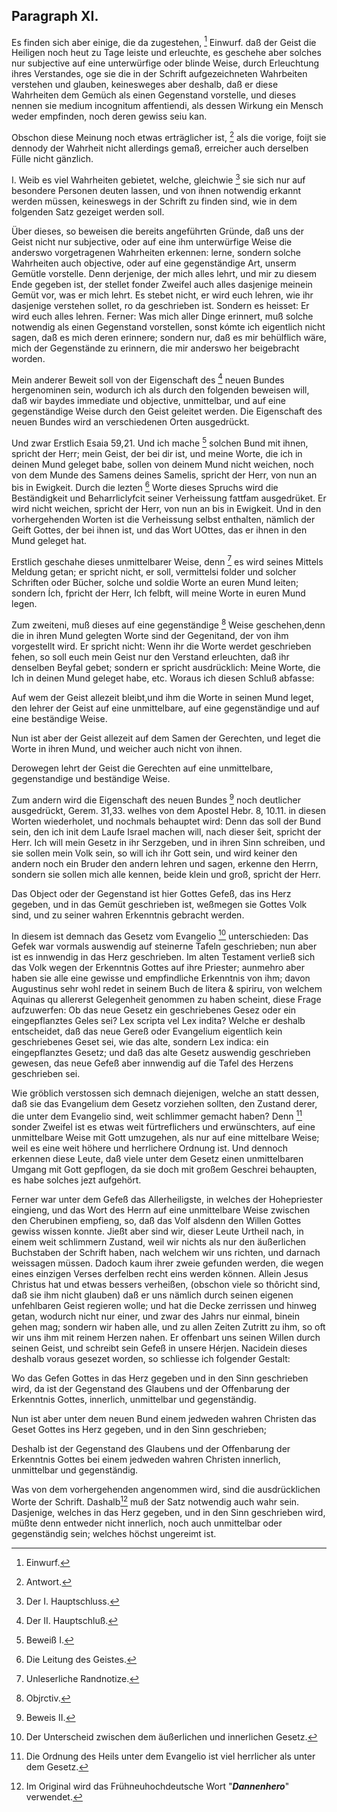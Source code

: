 <!-- Seite 85 -->

Paragraph XI.
-------------

Es finden sich aber einige, die da zugestehen, [^k2r27]
Einwurf. daß der Geist die Heiligen noch heut zu Tage leiste
und erleuchte, es geschehe aber solches nur subjective
auf eine unterwürfige oder blinde Weise,
durch Erleuchtung ihres Verstandes, oge sie die
in der Schrift aufgezeichneten Wahrbeiten verstehen
und glauben, keinesweges aber deshalb, daß
er diese Wahrheiten dem Gemüch als einen Gegenstand
vorstelle, und dieses nennen sie medium
incognitum affentiendi, als dessen Wirkung ein
Mensch weder empfinden, noch deren gewiss seiu kan.

Obschon diese Meinung noch etwas erträglicher ist, [^k2r28]
als die vorige, foijt sie dennody der Wahrheit nicht allerdings
gemaß, erreicher auch derselben Fülle nicht
gänzlich.

I. Weib es viel Wahrheiten gebietet, welche, gleichwie [^k2r29]
sie sich nur auf besondere Personen deuten lassen,
und von ihnen notwendig erkannt werden müssen, keineswegs
in der Schrift zu finden sind, wie in dem folgenden
Satz gezeiget werden soll.

Über dieses, so beweisen die bereits angeführten
Gründe, daß uns der Geist nicht nur subjective, oder
auf eine ihm unterwürfige Weise die anderswo vorgetragenen
Wahrheiten erkennen: lerne, sondern solche
Wahrheiten auch objective, oder auf eine gegenständige
Art, unserm Gemütle vorstelle. Denn derjenige,
der mich alles lehrt, und mir zu diesem Ende gegeben
ist, der stellet fonder Zweifel auch alles dasjenige meinein
Gemüt vor, was er mich lehrt. Es stebet nicht,
er wird euch lehren, wie ihr dasjenige verstehen
sollet, ro da geschrieben ist. Sondern es heisset:
Er wird euch alles lehren. Ferner: Was mich
aller Dinge erinnert, muß solche notwendig als einen<!-- Seite 86 -->
Gegenstand vorstellen, sonst kómte ich eigentlich nicht
sagen, daß es mich deren erinnere; sondern nur, daß es
mir behülflich wäre, mich der Gegenstände zu erinnern,
die mir anderswo her beigebracht worden.

Mein anderer Beweit soll von der Eigenschaft des [^k2r30]
neuen Bundes hergenominen sein, wodurch ich als
durch den folgenden beweisen will, daß wir baydes
immediate und objective, unmittelbar, und auf
eine gegenständige Weise durch den Geist geleitet
werden. Die Eigenschaft des neuen Bundes wird
an verschiedenen Orten ausgedrückt.

Und zwar Erstlich Esaia 59,21. Und ich mache [^k2r31]
solchen Bund mit ihnen, spricht der Herr; mein
Geist, der bei dir ist, und meine Worte, die ich
in deinen Mund geleget babe, sollen von deinem
Mund nicht weichen, noch von dem Munde des
Samens deines Samelis, spricht der Herr,
von nun an bis in Ewigkeit. Durch die lezten [^k2r32]
Worte dieses Spruchs wird die Beständigkeit und
Beharrliclyfcit seiner Verheissung fattfam ausgedrüket.
Er wird nicht weichen, spricht der Herr,
von nun an bis in Ewigkeit. Und in den vorhergehenden
Worten ist die Verheissung selbst enthalten,
nämlich der Geift Gottes, der bei ihnen ist, und das
Wort UOttes, das er ihnen in den Mund geleget hat.

Erstlich geschahe dieses unmittelbarer Weise, denn [^k2r33]
es wird seines Mittels Meldung getan; er spricht
nicht, er soll, vermittelsi folder und solcher Schriften
oder Bücher, solche und soldie Worte an euren Mund
leiten; sondern Ích, fpricht der Herr, Ich felbft,
will meine Worte in euren Mund legen.

Zum zweiteni, muß dieses auf eine gegenständige [^k2r34]
Weise geschehen,denn die in ihren Mund gelegten Worte
sind der Gegenitand, der von ihm vorgestellt wird.
Er spricht nicht: Wenn ihr die Worte werdet geschrieben
fehen, so soll euch mein Geist nur den Verstand erleuchten,<!-- Seite 87 -->
daß ihr denselben Beyfal gebet; sondern
er spricht ausdrücklich: Meine Worte, die Ich in
deinen Mund geleget habe, etc. Woraus ich diesen
Schluß abfasse:

Auf wem der Geist allezeit bleibt,und ihm die Worte
in seinen Mund leget, den lehrer der Geist auf eine
unmittelbare, auf eine gegenständige und auf eine
beständige Weise.

Nun ist aber der Geist allezeit auf dem Samen der
Gerechten, und leget die Worte in ihren Mund, und
weicher auch nicht von ihnen.

Derowegen lehrt der Geist die Gerechten auf eine
unmittelbare, gegenstandige und beständige
Weise.

Zum andern wird die Eigenschaft des neuen Bundes [^k2r35]
noch deutlicher ausgedrückt, Gerem. 31,33. welhes
von dem Apostel Hebr. 8, 10.11. in diesen Worten
wiederholet, und nochmals behauptet wird: Denn
das soll der Bund sein, den ich init dem Laufe Israel
machen will, nach dieser šeit, spricht der Herr.
Ich will mein Gesetz in ihr Serzgeben, und in ihren
Sinn schreiben, und sie sollen mein Volk sein, so
will ich ihr Gott sein, und wird keiner den andern
noch ein Bruder den andern lehren und sagen, erkenne
den Herrn, sondern sie sollen mich alle kennen,
beide klein und groß, spricht der Herr.

Das Object oder der Gegenstand ist hier Gottes
Gefeß, das ins Herz gegeben, und in das Gemüt
geschrieben ist, weßmegen sie Gottes Volk sind, und
zu seiner wahren Erkenntnis gebracht werden.

In diesem ist demnach das Gesetz vom Evangelio [^k2r36]
unterschieden: Das Gefek war vormals auswendig
auf steinerne Tafeln geschrieben; nun aber ist es innwendig
in das Herz geschrieben. Im alten Testament
verließ sich das Volk wegen der Erkenntnis Gottes
auf ihre Priester; aunmehro aber haben sie alle eine<!-- Seite 88 -->
gewisse und empfindliche Erkenntnis von ihm; davon
Augustinus sehr wohl redet in seinem Buch de litera &
spiriru, von welchem Aquinas qu allererst Gelegenheit
genommen zu haben scheint, diese Frage aufzuwerfen:
Ob das neue Gesetz ein geschriebenes
Gesez oder ein eingepflanztes Geles sei? Lex
scripta vel Lex indita? Welche er deshalb entscheidet,
daß das neue Gereß oder Evangelium eigentlich kein
geschriebenes Geset sei, wie das alte, sondern Lex
indica: ein eingepflanztes Gesetz; und daß das alte
Gesetz auswendig geschrieben gewesen, das neue
Gefeß aber innwendig auf die Tafel des Herzens
geschrieben sei.

Wie gröblich verstossen sich demnach diejenigen,
welche an statt dessen, daß sie das Evangelium dem Gesetz
vorziehen sollten, den Zustand derer, die unter dem
Evangelio sind, weit schlimmer gemacht haben? Denn [^k2r37]
sonder Zweifel ist es etwas weit fürtreflichers und erwünschters,
auf eine unmittelbare Weise mit Gott
umzugehen, als nur auf eine mittelbare Weise; weil
es eine weit höhere und herrlichere Ordnung ist. Und
dennoch erkennen diese Leute, daß viele unter dem Gesetz
einen unmittelbaren Umgang mit Gott gepflogen,
da sie doch mit großem Geschrei behaupten, es
habe solches jezt aufgehört.

Ferner war unter dem Gefeß das Allerheiligste, in
welches der Hohepriester eingieng, und das Wort des
Herrn auf eine unmittelbare Weise zwischen den
Cherubinen empfieng, so, daß das Volf alsdenn den
Willen Gottes gewiss wissen konnte. Jießt aber sind
wir, dieser Leute Urtheil nach, in einem weit schlimmern
Zustand, weil wir nichts als nur den äußerlichen
Buchstaben der Schrift haben, nach welchem wir uns
richten, und darnach weissagen müssen. Dadoch kaum
ihrer zweie gefunden werden, die wegen eines einzigen
Verses derfelben recht eins werden können. Allein<!-- Seite 89 -->
Jesus Christus hat und etwas bessers verheißen, (obschon
viele so thôricht sind, daß sie ihm nicht glauben)
daß er uns nämlich durch seinen eigenen unfehlbaren
Geist regieren wolle; und hat die Decke zerrissen und
hinweg getan, wodurch nicht nur einer, und zwar des
Jahrs nur einmal, binein gehen mag; sondern wir haben
alle, und zu allen Zeiten Zutritt zu ihm, so oft wir
uns ihm mit reinem Herzen nahen. Er offenbart uns
seinen Willen durch seinen Geist, und schreibt sein
Gefeß in unsere Hérjen. Nacidein dieses deshalb voraus
gesezet worden, so schliesse ich folgender Gestalt:

Wo das Gefen Gottes in das Herz gegeben und in
den Sinn geschrieben wird, da ist der Gegenstand des
Glaubens und der Offenbarung der Erkenntnis Gottes,
innerlich, unmittelbar und gegenständig.

Nun ist aber unter dem neuen Bund einem jedweden
wahren Christen das Geset Gottes ins Herz gegeben,
und in den Sinn geschrieben;

Deshalb
 ist der Gegenstand des Glaubens und
der Offenbarung der Erkenntnis Gottes bei einem
jedweden wahren Christen innerlich, unmittelbar
und gegenständig.

Was von dem vorhergehenden angenommen wird,
sind die ausdrücklichen Worte der Schrift. Dashalb[^k2f12]
muß der Satz notwendig auch wahr sein. Dasjenige,
welches in das Herz gegeben, und in den Sinn
geschrieben wird, müßte denn entweder nicht innerlich,
noch auch unmittelbar oder gegenständig sein; welches
höchst ungereimt ist.


[^k2f12]: Im Original wird das Frühneuhochdeutsche Wort "***Dannenhero***" verwendet.

[^k2r27]: Einwurf.
[^k2r28]: Antwort.
[^k2r29]: Der I. Hauptschluss.
[^k2r30]: Der II. Hauptschluß.
[^k2r31]: Beweiß I.
[^k2r32]: Die Leitung des Geistes.
[^k2r33]: Unleserliche Randnotize.
[^k2r34]: Objrctiv.
[^k2r35]: Beweis II.
[^k2r36]: Der Unterscheid zwischen dem äußerlichen und innerlichen Gesetz.
[^k2r37]: Die Ordnung des Heils unter dem Evangelio ist viel herrlicher als unter dem Gesetz.
